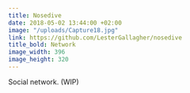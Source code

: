 ```yaml
---
title: Nosedive
date: 2018-05-02 13:44:00 +02:00
image: "/uploads/Capture18.jpg"
link: https://github.com/LesterGallagher/nosedive
title_bold: Network
image_width: 396
image_height: 320
---
```


Social network. (WIP)